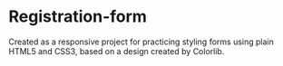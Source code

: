 # Registration-form

Created as a responsive project for practicing styling forms using plain HTML5 and CSS3, based on a design created by Colorlib.
